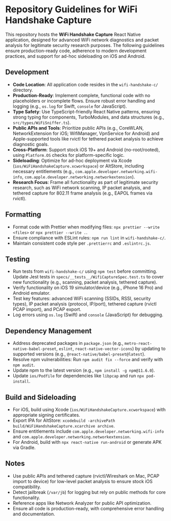 # Repository Guidelines for WiFi Handshake Capture

This repository hosts the **WiFi Handshake Capture** React Native application, designed for advanced WiFi network diagnostics and packet analysis for legitimate security research purposes. The following guidelines ensure production-ready code, adherence to modern development practices, and support for ad-hoc sideloading on iOS and Android.

## Development
- **Code Location**: All application code resides in the `wifi-handshake-c/` directory.
- **Production-Ready**: Implement complete, functional code with no placeholders or incomplete flows. Ensure robust error handling and logging (e.g., `os.log` for Swift, `console` for JavaScript).
- **Type Safety**: Use TypeScript-friendly React Native patterns, ensuring strong typing for components, TurboModules, and data structures (e.g., `src/types/WiFiSniffer.ts`).
- **Public APIs and Tools**: Prioritize public APIs (e.g., CoreWLAN, NetworkExtension for iOS; WifiManager, VpnService for Android) and Apple-supported tools like rvictl for tethered packet analysis to achieve diagnostic goals.
- **Cross-Platform**: Support stock iOS 19+ and Android (no-root/rooted), using `Platform.OS` checks for platform-specific logic.
- **Sideloading**: Optimize for ad-hoc deployment via Xcode (`ios/WiFiHandshakeCapture.xcworkspace`) or AltStore, including necessary entitlements (e.g., `com.apple.developer.networking.wifi-info`, `com.apple.developer.networking.networkextension`).
- **Research Focus**: Frame all functionality as part of legitimate security research, such as WiFi network scanning, IP packet analysis, and tethered capture for 802.11 frame analysis (e.g., EAPOL frames via rvictl).

## Formatting
- Format code with Prettier when modifying files: `npx prettier --write <files>` or `npx prettier --write .`.
- Ensure compliance with ESLint rules: `npm run lint` in `wifi-handshake-c/`.
- Maintain consistent code style per `.prettierrc` and `.eslintrc.js`.

## Testing
- Run tests from `wifi-handshake-c/` using `npm test` before committing. Update Jest tests in `specs/__tests__/WifiCaptureSpec.test.ts` to cover new functionality (e.g., scanning, packet analysis, tethered capture).
- Verify functionality on iOS 19 simulator/device (e.g., iPhone 16 Pro) and Android emulator.
- Test key features: advanced WiFi scanning (SSIDs, RSSI, security types), IP packet analysis (protocol, IP/port), tethered capture (rvictl PCAP import), and PCAP export.
- Log errors using `os.log` (Swift) and `console` (JavaScript) for debugging.

## Dependency Management
- Address deprecated packages in `package.json` (e.g., `metro-react-native-babel-preset`, `eslint`, `react-native-vector-icons`) by updating to supported versions (e.g., `@react-native/babel-preset@latest`).
- Resolve npm vulnerabilities: Run `npm audit fix --force` and verify with `npm audit`.
- Update npm to the latest version (e.g., `npm install -g npm@11.6.0`).
- Update `ios/Podfile` for dependencies like `libpcap` and run `npx pod-install`.

## Build and Sideloading
- For iOS, build using Xcode (`ios/WiFiHandshakeCapture.xcworkspace`) with appropriate signing certificates.
- Export IPA for AltStore: `xcodebuild -archivePath build/WiFiHandshakeCapture.xcarchive archive`.
- Ensure entitlements include `com.apple.developer.networking.wifi-info` and `com.apple.developer.networking.networkextension`.
- For Android, build with `npx react-native run-android` or generate APK via Gradle.

## Notes
- Use public APIs and tethered capture (rvictl/Wireshark on Mac, PCAP import to device) for low-level packet analysis to ensure stock iOS compatibility.
- Detect jailbreak (`/var/jb`) for logging but rely on public methods for core functionality.
- Reference apps like Network Analyzer for public API optimization.
- Ensure all code is production-ready, with comprehensive error handling and documentation.

